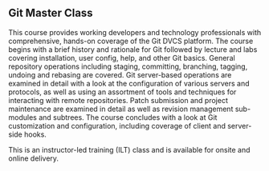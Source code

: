 ## Git Master Class

This course provides working developers and technology professionals with comprehensive, hands-on coverage of the Git DVCS platform. The course begins with a brief history and rationale for Git followed by lecture and labs covering installation, user config, help, and other Git basics. General repository operations including staging, committing, branching, tagging, undoing and rebasing are covered. Git server-based operations are examined in detail with a look at the configuration of various servers and protocols, as well as using an assortment of tools and techniques for interacting with remote repositories. Patch submission and project maintenance are examined in detail as well as revision management sub-modules and subtrees. The course concludes with a look at Git customization and configuration, including coverage of client and server-side hooks.

This is an instructor-led training (ILT) class and is available for onsite and online delivery.
